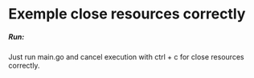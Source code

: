 # Exemple close resources correctly

##### Run:
Just run main.go and cancel execution with ctrl + c for close resources correctly.

